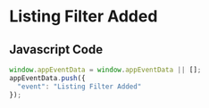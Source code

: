# Listing Filter Added

### 

## Javascript Code
```js
window.appEventData = window.appEventData || [];
appEventData.push({
  "event": "Listing Filter Added"
});
```




